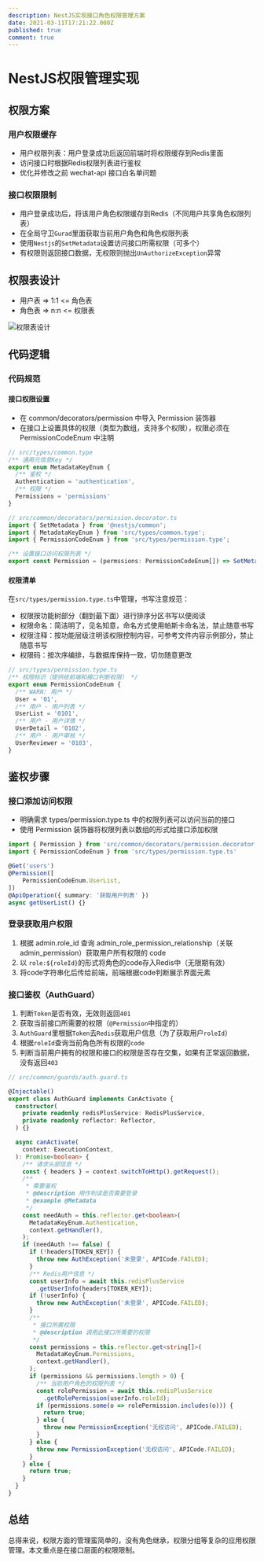 ```yaml
---
description: NestJS实现接口角色权限管理方案
date: 2021-03-11T17:21:22.000Z
published: true
comment: true
---
```


# NestJS权限管理实现

## 权限方案

### 用户权限缓存

- 用户权限列表：用户登录成功后返回前端时将权限缓存到Redis里面
- 访问接口时根据Redis权限列表进行鉴权
- 优化并修改之前 wechat-api 接口白名单问题

### 接口权限限制

- 用户登录成功后，将该用户角色权限缓存到Redis（不同用户共享角色权限列表）
- 在全局守卫`Gurad`里面获取当前用户角色和角色权限列表
- 使用`Nestjs`的`SetMetadata`设置访问接口所需权限（可多个）
- 有权限则返回接口数据，无权限则抛出`UnAuthorizeException`异常

## 权限表设计

- 用户表 => 1:1 <= 角色表
- 角色表 => n:n <= 权限表

![权限表设计](https://user-images.githubusercontent.com/27878293/110765057-bf37bc80-828e-11eb-8935-f679a033a3b9.png)

## 代码逻辑

### 代码规范

#### 接口权限设置

- 在 common/decorators/permission 中导入 Permission 装饰器
- 在接口上设置具体的权限（类型为数组，支持多个权限），权限必须在 PermissionCodeEnum 中注明

```ts
// src/types/common.type
/** 通用元信息Key */
export enum MetadataKeyEnum {
  /** 鉴权 */
  Authentication = 'authentication',
  /** 权限 */
  Permissions = 'permissions'
}

// src/common/decorators/permission.decorator.ts
import { SetMetadata } from '@nestjs/common';
import { MetadataKeyEnum } from 'src/types/common.type';
import { PermissionCodeEnum } from 'src/types/permission.type';

/** 设置接口访问权限列表 */
export const Permission = (permssions: PermissionCodeEnum[]) => SetMetadata(MetadataKeyEnum.Permissions, permssions);
```


#### 权限清单

在`src/types/permission.type.ts`中管理，书写注意规范：

- 权限按功能树部分（翻到最下面）进行排序分区书写以便阅读
- 权限命名：简洁明了，见名知意，命名方式使用帕斯卡命名法，禁止随意书写
- 权限注释：按功能层级注明该权限控制内容，可参考文件内容示例部分，禁止随意书写
- 权限码：按次序编排，与数据库保持一致，切勿随意更改

```ts
// src/types/permission.type.ts
/** 权限标识（提供给前端和接口判断权限） */
export enum PermissionCodeEnum {
  /** WARN: 用户 */
  User = '01',
  /** 用户 - 用户列表 */
  UserList = '0101',
  /** 用户 - 用户详情 */
  UserDetail = '0102',
  /** 用户 - 用户审核 */
  UserReviewer = '0103',
}
```

## 鉴权步骤

### 接口添加访问权限

- 明确需求 types/permission.type.ts 中的权限列表可以访问当前的接口
- 使用 Permission 装饰器将权限列表以数组的形式给接口添加权限

```ts
import { Permission } from 'src/common/decorators/permission.decorator'
import { PermissionCodeEnum } from 'src/types/permission.type.ts'

@Get('users')
@Permission([
	PermissionCodeEnum.UserList,
])
@ApiOperation({ summary: '获取用户列表' })
async getUserList() {}
```

### 登录获取用户权限

1. 根据 admin.role_id 查询 admin_role_permission_relationship（关联 admin_permission）获取用户所有权限的 code
2. 以 `role:${roleId}`的形式将角色的code存入Redis中（无限期有效）
3. 将code字符串化后传给前端，前端根据code判断展示界面元素

### 接口鉴权（AuthGuard）

1. 判断`Token`是否有效，无效则返回`401`
2. 获取当前接口所需要的权限（`@Permission`中指定的）
3. `AuthGuard`里根据`Token`去`Redis`获取用户信息（为了获取用户`roleId`）
4. 根据`roleId`查询当前角色所有权限的`code`
5. 判断当前用户拥有的权限和接口的权限是否存在交集，如果有正常返回数据，没有返回`403`


```ts
// src/common/guards/auth.guard.ts

@Injectable()
export class AuthGuard implements CanActivate {
  constructor(
    private readonly redisPlusService: RedisPlusService,
    private readonly reflector: Reflector,
  ) {}

  async canActivate(
    context: ExecutionContext,
  ): Promise<boolean> {
    /** 请求头部信息 */
    const { headers } = context.switchToHttp().getRequest();
    /**
     * 需要鉴权
     * @description 用作判读是否需要登录
     * @example @Metadata
     */
    const needAuth = this.reflector.get<boolean>(
      MetadataKeyEnum.Authentication,
      context.getHandler(),
    );
    if (needAuth !== false) {
      if (!headers[TOKEN_KEY]) {
        throw new AuthException('未登录', APICode.FAILED);
      }
      /** Redis用户信息 */
      const userInfo = await this.redisPlusService
        .getUserInfo(headers[TOKEN_KEY]);
      if (!userInfo) {
        throw new AuthException('未登录', APICode.FAILED);
      }
      /**
       * 接口所需权限
       * @description 调用此接口所需要的权限
       */
      const permissions = this.reflector.get<string[]>(
        MetadataKeyEnum.Permissions,
        context.getHandler(),
      );
      if (permissions && permissions.length > 0) {
        /** 当前用户角色的权限列表 */
        const rolePermission = await this.redisPlusService
          .getRolePermission(userInfo.roleId);
        if (permissions.some(o => rolePermission.includes(o))) {
          return true;
        } else {
          throw new PermissionException('无权访问', APICode.FAILED);
        }
      } else {
        throw new PermissionException('无权访问', APICode.FAILED);
      }
    } else {
      return true;
    }
  }
}
```

## 总结

总得来说，权限方面的管理蛮简单的，没有角色继承，权限分组等复杂的应用权限管理。本文重点是在接口层面的权限限制。
